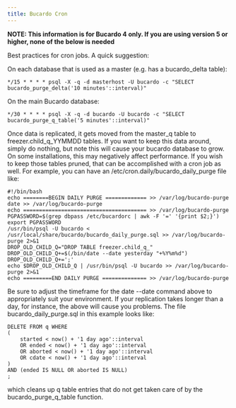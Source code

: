 ```yaml
---
title: Bucardo Cron
---
```


**NOTE: This information is for Bucardo 4 only. If you are using version 5 or higher, none of the below is needed**

Best practices for cron jobs. A quick suggestion:

On each database that is used as a master (e.g. has a bucardo_delta table):

    */15 * * * * psql -X -q -d masterhost -U bucardo -c "SELECT bucardo_purge_delta('10 minutes'::interval)"

On the main Bucardo database:

    */30 * * * * psql -X -q -d bucardo -U bucardo -c "SELECT bucardo_purge_q_table('5 minutes'::interval)"

Once data is replicated, it gets moved from the master_q table to freezer.child_q_YYMMDD tables. If you want to keep this data around, simply do nothing, but note this will cause your bucardo database to grow. On some installations, this may negatively affect performance. If you wish to keep those tables pruned, that can be accomplished with a cron job as well. For example, you can have an /etc/cron.daily/bucardo_daily_purge file like:

    #!/bin/bash
    echo ========BEGIN DAILY PURGE ============= >> /var/log/bucardo-purge
    date >> /var/log/bucardo-purge
    echo ======================================= >> /var/log/bucardo-purge
    PGPASSWORD=$(grep dbpass /etc/bucardorc | awk -F '=' '{print $2;}')
    export PGPASSWORD
    /usr/bin/psql -U bucardo < /usr/local/share/bucardo/bucardo_daily_purge.sql >> /var/log/bucardo-purge 2>&1
    DROP_OLD_CHILD_Q="DROP TABLE freezer.child_q_"
    DROP_OLD_CHILD_Q+=$(/bin/date --date yesterday "+%Y%m%d")
    DROP_OLD_CHILD_Q+=';'
    echo $DROP_OLD_CHILD_Q | /usr/bin/psql -U bucardo >> /var/log/bucardo-purge 2>&1
    echo =========END DAILY PURGE ============== >> /var/log/bucardo-purge

Be sure to adjust the timeframe for the date --date command above to appropriately suit your environment. If your replication takes longer than a day, for instance, the above will cause you problems. The file bucardo_daily_purge.sql in this example looks like:

    DELETE FROM q WHERE
    (
        started < now() + '1 day ago'::interval
        OR ended < now() + '1 day ago'::interval
        OR aborted < now() + '1 day ago'::interval
        OR cdate < now() + '1 day ago'::interval
    )
    AND (ended IS NULL OR aborted IS NULL)
    ;

which cleans up q table entries that do not get taken care of by the bucardo_purge_q_table function.
